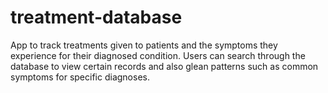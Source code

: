 # treatment-database
App to track treatments given to patients and the symptoms they experience for their diagnosed condition. Users can search through the database to view certain records and also glean patterns such as common symptoms for specific diagnoses.
